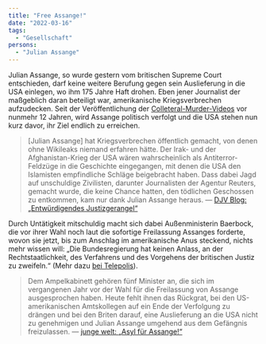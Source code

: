 ```yaml
---
title: "Free Assange!"
date: "2022-03-16"
tags:
  - "Gesellschaft"
persons:
  - "Julian Assange"
---
```


Julian Assange, so wurde gestern vom britischen Supreme Court entschieden, darf keine weitere Berufung gegen sein Auslieferung in die USA einlegen, wo ihm 175 Jahre Haft drohen. Eben jener Journalist der maßgeblich daran beteiligt war, amerikanische Kriegsverbrechen aufzudecken. Seit der Veröffentlichung der [Colleteral-Murder-Videos](https://collateralmurder.wikileaks.org/) vor nunmehr 12 Jahren, wird Assange politisch verfolgt und die USA stehen nun kurz davor, ihr Ziel endlich zu erreichen.

> \[Julian Assange\] hat Kriegsverbrechen öffentlich gemacht, von denen ohne Wikileaks niemand erfahren hätte. Der Irak- und der Afghanistan-Krieg der USA wären wahrscheinlich als Antiterror-Feldzüge in die Geschichte eingegangen, mit denen die USA den Islamisten empfindliche Schläge beigebracht haben. Dass dabei Jagd auf unschuldige Zivilisten, darunter Journalisten der Agentur Reuters, gemacht wurde, die keine Chance hatten, den tödlichen Geschossen zu entkommen, kam nur dank Julian Assange heraus.
> — [DJV Blog: „Entwürdigendes Justizgerangel“](https://www.djv.de/startseite/service/blogs-und-intranet/djv-blog/detail/news-entwuerdigendes-justizgerangel) 

Durch Untätigkeit mitschuldig macht sich dabei Außenministerin Baerbock, die vor ihrer Wahl noch laut die sofortige Freilassung Assanges forderte, wovon sie jetzt, bis zum Anschlag im amerikanische Anus steckend, nichts mehr wissen will: „Die Bundesregierung hat keinen Anlass, an der Rechtstaatlichkeit, des Verfahrens und des Vorgehens der britischen Justiz zu zweifeln.“ (Mehr dazu [bei Telepolis](https://www.heise.de/tp/features/Aussenministerin-Baerbock-Abkehr-von-Julian-Assange-6455112.html?seite=all)).

> Dem Ampelkabinett gehören fünf Minister an, die sich im vergangenen Jahr vor der Wahl für die Freilassung von Assange ausgesprochen haben. Heute fehlt ihnen das Rückgrat, bei den US-amerikanischen Amtskollegen auf ein Ende der Verfolgung zu drängen und bei den Briten darauf, eine Auslieferung an die USA nicht zu genehmigen und Julian Assange umgehend aus dem Gefängnis freizulassen.
> — [junge welt: „Asyl für Assange!“](https://www.jungewelt.de/artikel/422695.asyl-f%C3%BCr-assange.html)
